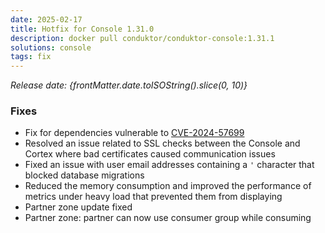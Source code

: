 ```yaml
---
date: 2025-02-17
title: Hotfix for Console 1.31.0
description: docker pull conduktor/conduktor-console:1.31.1
solutions: console
tags: fix
---
```


*Release date: {frontMatter.date.toISOString().slice(0, 10)}*

### Fixes
- Fix for dependencies vulnerable to [CVE-2024-57699](https://nvd.nist.gov/vuln/detail/CVE-2024-57699)
- Resolved an issue related to SSL checks between the Console and Cortex where bad certificates caused communication issues
- Fixed an issue with user email addresses containing a `'` character that blocked database migrations
- Reduced the memory consumption and improved the performance of metrics under heavy load that prevented them from displaying
- Partner zone update fixed
- Partner zone: partner can now use consumer group while consuming
